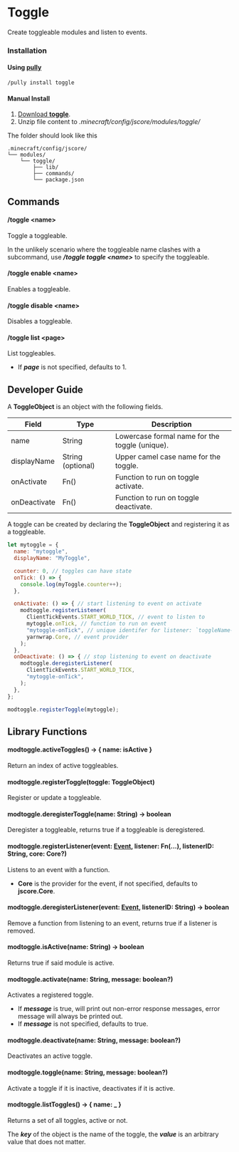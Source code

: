 # Toggle

Create toggleable modules and listen to events.

### Installation

#### Using [pully](https://github.com/FabricCore/pully)

```
/pully install toggle
```

#### Manual Install

1. [Download **toggle**](https://github.com/FabricCore/modtoggle/archive/refs/heads/master.zip).
2. Unzip file content to _.minecraft/config/jscore/modules/toggle/_

The folder should look like this

```
.minecraft/config/jscore/
└── modules/
    └── toggle/
        ├── lib/
        ├── commands/
        └── package.json
```

## Commands

#### /toggle &lt;name&gt;

Toggle a toggleable.

In the unlikely scenario where the toggleable name clashes with a subcommand, use **_/toggle toggle &lt;name&gt;_** to specify the toggleable.

#### /toggle enable &lt;name&gt;

Enables a toggleable.

#### /toggle disable &lt;name&gt;

Disables a toggleable.

#### /toggle list &lt;page&gt;

List toggleables.

- If **_page_** is not specified, defaults to 1.

## Developer Guide

A **ToggleObject** is an object with the following fields.

| Field        | Type              | Description                                    |
| ------------ | ----------------- | ---------------------------------------------- |
| name         | String            | Lowercase formal name for the toggle (unique). |
| displayName  | String (optional) | Upper camel case name for the toggle.          |
| onActivate   | Fn()              | Function to run on toggle activate.            |
| onDeactivate | Fn()              | Function to run on toggle deactivate.          |

A toggle can be created by declaring the **ToggleObject** and registering it as a toggleable.

```js
let mytoggle = {
  name: "mytoggle",
  displayName: "MyToggle",

  counter: 0, // toggles can have state
  onTick: () => {
    console.log(myToggle.counter++);
  },

  onActivate: () => { // start listening to event on activate
    modtoggle.registerListener(
      ClientTickEvents.START_WORLD_TICK, // event to listen to
      mytoggle.onTick, // function to run on event
      "mytoggle-onTick", // unique identifer for listener: `toggleName-functionName`
      yarnwrap.Core, // event provider
    );
  },
  onDeactivate: () => { // stop listening to event on deactivate
    modtoggle.deregisterListener(
      ClientTickEvents.START_WORLD_TICK,
      "mytoggle-onTick",
    );
  },
};

modtoggle.registerToggle(mytoggle);
```

## Library Functions

#### modtoggle.activeToggles() → { name: isActive }

Return an index of active toggleables.

#### modtoggle.registerToggle(toggle: ToggleObject)

Register or update a toggleable.

#### modtoggle.deregisterToggle(name: String) → boolean

Deregister a toggleable, returns true if a toggleable is deregistered.

#### modtoggle.registerListener(event: [Event](https://wiki.fabricmc.net/tutorial:event_index), listener: Fn(...), listenerID: String, core: Core?)

Listens to an event with a function.

- **Core** is the provider for the event, if not specified, defaults to **jscore.Core**.

#### modtoggle.deregisterListener(event: [Event](https://wiki.fabricmc.net/tutorial:event_index), listenerID: String) → boolean

Remove a function from listening to an event, returns true if a listener is removed.

#### modtoggle.isActive(name: String) → boolean

Returns true if said module is active.

#### modtoggle.activate(name: String, message: boolean?)

Activates a registered toggle.

- If **_message_** is true, will print out non-error response messages, error message will always be printed out.
- If **_message_** is not specified, defaults to true.

#### modtoggle.deactivate(name: String, message: boolean?)

Deactivates an active toggle.

#### modtoggle.toggle(name: String, message: boolean?)

Activate a toggle if it is inactive, deactivates if it is active.

#### modtoggle.listToggles() → { name: \_ }

Returns a set of all toggles, active or not.

The **_key_** of the object is the name of the toggle, the **_value_** is an arbitrary value that does not matter.

